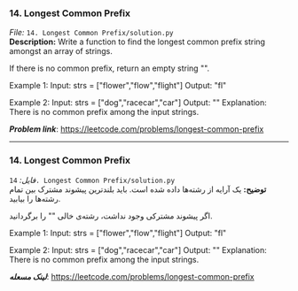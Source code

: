 ### 14. Longest Common Prefix
*File:* `14. Longest Common Prefix/solution.py`  
**Description:** Write a function to find the longest common prefix string amongst an array of strings.

If there is no common prefix, return an empty string "".

Example 1:
Input: strs = ["flower","flow","flight"]
Output: "fl"

Example 2:
Input: strs = ["dog","racecar","car"]
Output: ""
Explanation: There is no common prefix among the input strings.

***Problem link***: https://leetcode.com/problems/longest-common-prefix

---

### 14. Longest Common Prefix
*فایل:* `14. Longest Common Prefix/solution.py`  
**توضیح:** یک آرایه از رشته‌ها داده شده است. باید بلندترین پیشوند مشترک بین تمام رشته‌ها را بیابید.

اگر پیشوند مشترکی وجود نداشت، رشته‌ی خالی "" را برگردانید.

Example 1:
Input: strs = ["flower","flow","flight"]
Output: "fl"

Example 2:
Input: strs = ["dog","racecar","car"]
Output: ""
Explanation: There is no common prefix among the input strings.

***لینک مسعله***: https://leetcode.com/problems/longest-common-prefix